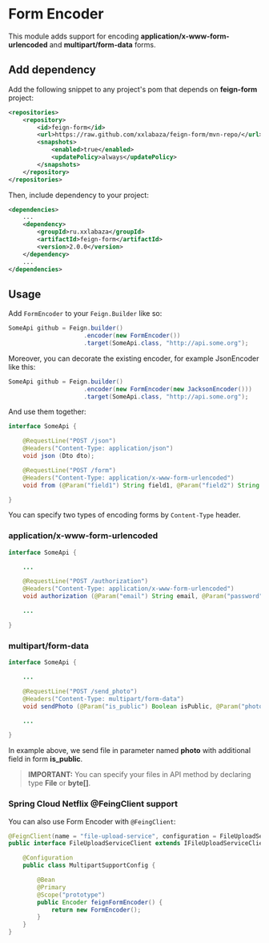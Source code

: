 # Form Encoder

This module adds support for encoding **application/x-www-form-urlencoded** and **multipart/form-data** forms.

## Add dependency

Add the following snippet to any project's pom that depends on **feign-form** project:
```xml
<repositories>
    <repository>
        <id>feign-form</id>
        <url>https://raw.github.com/xxlabaza/feign-form/mvn-repo/</url>
        <snapshots>
            <enabled>true</enabled>
            <updatePolicy>always</updatePolicy>
        </snapshots>
    </repository>
</repositories>
```
Then, include dependency to your project:
```xml
<dependencies>
    ...
    <dependency>
        <groupId>ru.xxlabaza</groupId>
        <artifactId>feign-form</artifactId>
        <version>2.0.0</version>
    </dependency>
    ...
</dependencies>
```

## Usage

Add `FormEncoder` to your `Feign.Builder` like so:

```java
SomeApi github = Feign.builder()
                     .encoder(new FormEncoder())
                     .target(SomeApi.class, "http://api.some.org");
```

Moreover, you can decorate the existing encoder, for example JsonEncoder like this:

```java
SomeApi github = Feign.builder()
                     .encoder(new FormEncoder(new JacksonEncoder()))
                     .target(SomeApi.class, "http://api.some.org");
```

And use them together:

```java
interface SomeApi {

    @RequestLine("POST /json")
    @Headers("Content-Type: application/json")
    void json (Dto dto);

    @RequestLine("POST /form")
    @Headers("Content-Type: application/x-www-form-urlencoded")
    void from (@Param("field1") String field1, @Param("field2") String field2);

}
```

You can specify two types of encoding forms by `Content-Type` header.

### application/x-www-form-urlencoded

```java
interface SomeApi {

    ...

    @RequestLine("POST /authorization")
    @Headers("Content-Type: application/x-www-form-urlencoded")
    void authorization (@Param("email") String email, @Param("password") String password);

    ...

}
```

### multipart/form-data

```java
interface SomeApi {

    ...

    @RequestLine("POST /send_photo")
    @Headers("Content-Type: multipart/form-data")
    void sendPhoto (@Param("is_public") Boolean isPublic, @Param("photo") File photo);

    ...

}
```

In example above, we send file in parameter named **photo** with additional field in form **is_public**.

> **IMPORTANT:** You can specify your files in API method by declaring type **File** or **byte[]**.

### Spring Cloud Netflix @FeingClient support

You can also use Form Encoder with `@FeingClient`:

```java
@FeignClient(name = "file-upload-service", configuration = FileUploadServiceClient.MultipartSupportConfig.class)
public interface FileUploadServiceClient extends IFileUploadServiceClient {

    @Configuration
    public class MultipartSupportConfig {

        @Bean
        @Primary
        @Scope("prototype")
        public Encoder feignFormEncoder() {
            return new FormEncoder();
        }
    }
}
```
